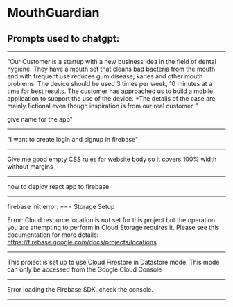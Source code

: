 # MouthGuardian

## Prompts used to chatgpt:

___
"Our Customer is a startup with a new business idea in the field 
of dental hygiene. They have a mouth set that cleans bad 
bacteria from the mouth and with frequent use reduces gum 
disease, karies and other mouth problems. The device should 
be used 3 times per week, 10 minutes at a time for best results. 
The customer has approached us to build a mobile application 
to support the use of the device.
*The details of the case are mainly fictional even though inspiration is from our real customer. "

give name for the app"
___
"I want to create login and signup in firebase"
___
Give me good empty CSS  rules for website body so it covers 100% width without margins
___
how to deploy react app to firebase
___
firebase init error: 
=== Storage Setup

Error: Cloud resource location is not set for this project but the operation you are attempting to perform in Cloud Storage requires it. Please see this documentation for more details: https://firebase.google.com/docs/projects/locations
___
This project is set up to use Cloud Firestore in Datastore mode. This mode can only be accessed from the Google Cloud Console
___
Error loading the Firebase SDK, check the console.
___

